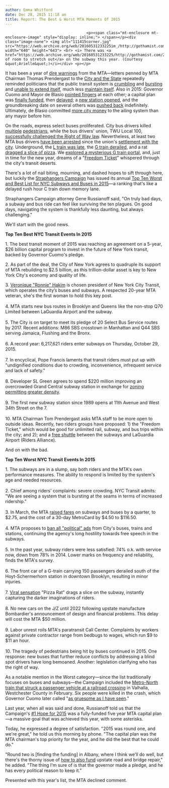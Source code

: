 ```yaml
---
author: Emma Whitford
date: Dec 28, 2015 11:18 am
title: Report: The Best & Worst MTA Moments Of 2015
---
```


	
										<p><span class="mt-enclosure mt-enclosure-image" style="display: inline;"> </span></p><div class="image-none"> <img alt="111415corner.jpg" src="https://web.archive.org/web/20160531233225im_/http://gothamist.com/attachments/nyc_arts_john/111415corner.jpg" width="640" height="643"> <br> <i> There was <a href="https://web.archive.org/web/20160531233225/http://gothamist.com/2015/11/14/mancorner.php">plenty of room to stretch out</a> on the subway this year. (Courtesy &quot;Arielle&quot;)</i></div> <p></p>

<p>It has been a year of <a href="https://web.archive.org/web/20160531233225/http://gothamist.com/2015/07/29/mta_de_blasio_money.php">dire warnings</a> from the MTA&#x2014;letters penned by MTA Chairman Thomas Prendergast to the <a href="https://web.archive.org/web/20160531233225/http://gothamist.com/2015/07/24/mta_money_cuomo.php">City and the State</a> repeatedly reminded politicians that the public transit system is <a href="https://web.archive.org/web/20160531233225/http://gothamist.com/2015/09/17/mta_subway_report_card.php">crumbling</a> and <a href="https://web.archive.org/web/20160531233225/http://gothamist.com/2015/04/20/obvious_confirmed.php">bursting</a> and <a href="https://web.archive.org/web/20160531233225/http://gothamist.com/2015/03/03/mta_2nd_ave_subway.php">unable to extend itself</a>, much less <a href="https://web.archive.org/web/20160531233225/http://gothamist.com/2015/10/01/l_train_pain_same.php">maintain itself</a>. Also in 2015: Governor Cuomo and Mayor de Blasio <a href="https://web.archive.org/web/20160531233225/http://gothamist.com/2015/11/04/de_blasio_2nd_ave_subay.php">pointed fingers</a> at each other; a capital plan was <a href="https://web.archive.org/web/20160531233225/http://gothamist.com/2015/10/10/at_last_cuomo_and_de_blasio_have_ag.php">finally funded</a>, then <a href="https://web.archive.org/web/20160531233225/http://gothamist.com/2015/12/17/mta_capital_plan.php">delayed</a>; a <a href="https://web.archive.org/web/20160531233225/http://gothamist.com/2015/09/14/7_line_hudson_yards_open.php">new station opened</a>, and the groundbreaking date on several others was <a href="https://web.archive.org/web/20160531233225/http://gothamist.com/2015/11/04/east_side_access_photos.php#photo-1">pushed back</a> indefinitely. Ultimately, de Blasio committed <a href="https://web.archive.org/web/20160531233225/http://gothamist.com/2015/05/04/city_matches_mtas_funding_request_m.php">more city money</a> to the ailing system than any mayor before him. </p>

<p>On the roads, express select buses proliferated. City bus drivers killed <a href="https://web.archive.org/web/20160531233225/http://gothamist.com/2015/11/03/mta_bus_driver_arrested_in_fatal_hi.php">multiple</a> <a href="https://web.archive.org/web/20160531233225/http://gothamist.com/2015/11/26/mother-of-six_fatally_struck_by_mta.php">pedestrians</a>, while the bus drivers&apos; union, TWU Local 100, <a href="https://web.archive.org/web/20160531233225/http://gothamist.com/2015/06/24/bus_drivers_right_way.php">successfully challenged the Right of Way law</a>. Nevertheless, at least two MTA bus drivers <a href="https://web.archive.org/web/20160531233225/http://gothamist.com/2015/12/21/mta_bus_driver_arrested_for_killing.php">have been arrested</a> since the union&apos;s <a href="https://web.archive.org/web/20160531233225/http://gothamist.com/2015/09/01/bus_drivers_right_of_way.php">settlement with the city</a>. Underground, the <a href="https://web.archive.org/web/20160531233225/http://gothamist.com/2015/12/02/classic_l_train_such_a_cut_up.php">L train was late</a>, the <a href="https://web.archive.org/web/20160531233225/http://gothamist.com/2015/09/12/mta_blames_g_train_derailment_on_la.php">G train derailed</a>, and a rat <a href="https://web.archive.org/web/20160531233225/http://gothamist.com/2015/09/21/pizza_rat.php">dragged a slice of pizza</a>. We <a href="https://web.archive.org/web/20160531233225/http://gothamist.com/2015/02/25/secret_g_train_portal_whoa.php">explored a mysterious G train portal</a>, and, just in time for the new year, dreams of a &quot;<a href="https://web.archive.org/web/20160531233225/http://gothamist.com/2015/12/02/mta_freedom_ticket_plan.php">Freedom Ticket</a>&quot; whispered through the city&apos;s transit deserts. </p>

<p>There&apos;s a lot of nail biting, mourning, and dashed hopes to sift through here, but luckily the <a href="https://web.archive.org/web/20160531233225/http://www.straphangers.org/">Straphangers Campaign</a> has issued its annual <a href="https://web.archive.org/web/20160531233225/http://www.straphangers.org/bestworst2015/bestworst2015.pdf">Top Ten Worst and Best List for NYC Subways and Buses in 2015</a>&#x2014;a ranking that&apos;s like a delayed rush hour C train down memory lane. </p>

<p>Straphangers Campaign attorney Gene Russianoff said, &quot;On truly bad days, a subway and bus ride can feel like surviving the ten plagues. On good days, navigating the system is thankfully less daunting, but always challenging.&quot;</p>

<p>We&apos;ll start with the good news. </p>

<p><strong>Top Ten Best NYC Transit Events In 2015</strong></p>

<p>1. The best transit moment of 2015 was reaching an agreement on a 5-year, $26 billion capital program to invest in the future of New York transit, backed by Governor Cuomo&apos;s pledge.</p>

<p>2. As part of the deal, the City of New York agrees to quadruple its support of MTA rebuilding to $2.5 billion, as this trillion-dollar asset is key to New York City&apos;s economy and quality of life.</p>

<p>3. <a href="https://web.archive.org/web/20160531233225/http://www.wsj.com/articles/mta-looks-to-n-j-to-fill-subway-bus-post-1446573340">Veronique &quot;Ronnie&quot; Hakim</a> is chosen president of New York City Transit, which operates the city&#x2019;s buses and subways. A respected 20-year MTA veteran, she&apos;s the first woman to hold this key post.<br>
 <br>
4. MTA starts new bus routes in Brooklyn and Queens like the non-stop Q70 Limited between LaGuardia Airport and the subway.<br>
 <br>
5. The City is on target to meet its pledge of 20 Select Bus Service routes by 2017. Recent additions: M86 SBS crosstown in Manhattan and Q44 SBS serving Jamaica, Flushing and the Bronx.<br>
 <br>
6. A record year: 6,217,621 riders enter subways on Thursday, October 29, 2015.<br>
 <br>
7. In encyclical, Pope Francis laments that transit riders must put up with &quot;undignified conditions due to crowding, inconvenience, infrequent service and lack of safety.&quot;<br>
 <br>
8. Developer SL Green agrees to spend $220 million improving an overcrowded Grand Central subway station in exchange for <a href="https://web.archive.org/web/20160531233225/http://gothamist.com/2015/09/29/grand_central_air_rights_fight.php">zoning permitting greater density</a>.<br>
 <br>
9. The first new subway station since 1989 opens at 11th Avenue and West 34th Street on the 7.<br>
 <br>
10. MTA Chairman Tom Prendergast asks MTA staff to be more open to outside ideas. Recently, two riders groups have proposed: 1) the &quot;Freedom Ticket,&quot; which would be good for unlimited rail, subway, and bus trips within the city; and 2); and a <a href="https://web.archive.org/web/20160531233225/http://gothamist.com/2015/11/23/lga_shuttle_bus.php">free shuttle</a> between the subways and LaGuardia Airport (Riders Alliance). </p>

<p>And on with the bad. </p>

<p><strong>Top Ten Worst NYC Transit Events In 2015</strong></p>

<p>1. The subways are in a slump, say both riders and the MTA&apos;s own performance measures. The ability to respond is limited by the system&apos;s age and needed resources.<br>
 <br>
2. Chief among riders&apos; complaints: severe crowding. NYC Transit admits: &quot;We are seeing a system that is bursting at the seams in terms of increased ridership.&quot;<br>
 <br>
3. In March, the MTA <a href="https://web.archive.org/web/20160531233225/http://gothamist.com/2015/01/25/metrocard_math_fare_hike.php">raised fares</a> on subways and buses by a quarter, to $2.75, and the cost of a 30-day MetroCard by $4.50 to $116.50.<br>
 <br>
4. MTA proposes to <a href="https://web.archive.org/web/20160531233225/http://gothamist.com/2015/04/29/manhattan_mini_storage_ads_ok_tho.php">ban all &quot;political&quot; ads</a> from City&apos;s buses, trains and stations, continuing the agency&apos;s long hostility towards free speech in the subways.<br>
 <br>
5. In the past year, subway riders were less satisfied: 74% o.k. with service now, down from 78% in 2014. Lower marks on frequency and reliability, finds the MTA&apos;s survey.<br>
 <br>
6. The front car of a G-train carrying 150 passengers derailed south of the Hoyt-Schermerhorn station in downtown Brooklyn, resulting in minor injuries.<br>
 <br>
7. <a href="https://web.archive.org/web/20160531233225/http://gothamist.com/tags/pizzarat">Viral sensation</a> &quot;Pizza Rat&quot; drags a slice on the subway, instantly capturing the darker imaginations of riders.<br>
 <br>
8. No new cars on the J/Z until 2022 following upstate manufacture Bombardier&apos;s announcement of design and financial problems. This delay will cost the MTA $50 million. <br>
 <br>
9. Labor unrest roils MTA&apos;s paratransit Call Center. Complaints by workers against private contractor range from bedbugs to wages, which run $9 to $11 an hour.<br>
 <br>
10. The tragedy of pedestrians being hit by buses continued in 2015. One response: new buses that further reduce conflicts by addressing a blind spot drivers have long bemoaned. Another: legislation clarifying who has the right of way. </p>

<p>As a notable mention in the Worst category&#x2014;since the list traditionally focuses on buses and subways&#x2014;the Campaign included the <a href="https://web.archive.org/web/20160531233225/http://gothamist.com/2015/02/03/fatal_metro_north_crash.php">Metro-North train that struck a passenger vehicle at a railroad crossing</a> in Valhalla, Westchester County in February. Six people were killed in the crash, which Governor Cuomo later called &quot;<a href="https://web.archive.org/web/20160531233225/http://gothamist.com/2015/02/04/fatal_metro-north_crash.php#photo-1">as gruesome as I have seen</a>.&quot;</p>

<p>Last year, when all was said and done, Russianoff told us that the Campaign&apos;s <a href="https://web.archive.org/web/20160531233225/http://gothamist.com/2014/12/29/nyc_mta_2014_review.php">#1 Hope for 2015</a> was a fully-funded five year MTA capital plan&#x2014;a massive goal that was achieved this year, with some asterisks.</p>

<p>Today, he expressed a degree of satisfaction. &quot;2015 was round one, and we&apos;re great,&quot; he told us this morning by phone. &quot;The capital plan was the MTA chairman&apos;s top priority for the year, and he did the best that he could do.&quot; </p>

<p>&quot;Round two is [finding the funding] in Albany, where I think we&apos;ll do well, but there&apos;s the thorny issue of <a href="https://web.archive.org/web/20160531233225/http://gothamist.com/2015/12/17/mta_capital_plan.php">how to also fund</a> upstate road and bridge repair,&quot; he added. &quot;The thing I&apos;m sure of is that the governor made a pledge, and he has every political reason to keep it.&quot; </p>

<p>Presented with this year&apos;s list, the MTA declined comment. </p>					
										
									
				
